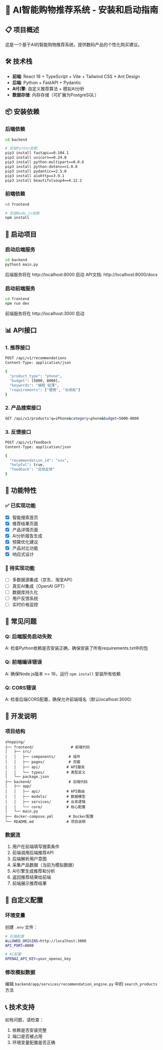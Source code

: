 # 🚀 AI智能购物推荐系统 - 安装和启动指南

## 📋 项目概述
这是一个基于AI的智能购物推荐系统，提供数码产品的个性化购买建议。

## 🛠️ 技术栈
- **前端**: React 18 + TypeScript + Vite + Tailwind CSS + Ant Design
- **后端**: Python + FastAPI + Pydantic
- **AI引擎**: 自定义推荐算法 + 模拟AI分析
- **数据存储**: 内存存储（可扩展为PostgreSQL）

## 📦 安装依赖

### 后端依赖
```bash
cd backend

# 安装Python依赖
pip3 install fastapi==0.104.1
pip3 install uvicorn==0.24.0
pip3 install python-multipart==0.0.6
pip3 install python-dotenv==1.0.0
pip3 install pydantic==2.5.0
pip3 install aiohttp==3.9.1
pip3 install beautifulsoup4==4.12.2
```

### 前端依赖
```bash
cd frontend

# 安装Node.js依赖
npm install
```

## 🚀 启动项目

### 启动后端服务
```bash
cd backend
python3 main.py
```
后端服务将在 http://localhost:8000 启动
API文档: http://localhost:8000/docs

### 启动前端服务
```bash
cd frontend
npm run dev
```
前端服务将在 http://localhost:3000 启动

## 📊 API接口

### 1. 推荐接口
```bash
POST /api/v1/recommendations
Content-Type: application/json

{
  "product_type": "phone",
  "budget": [5000, 8000],
  "keywords": "编程 轻薄",
  "requirements": ["便携", "长续航"]
}
```

### 2. 产品搜索接口
```bash
GET /api/v1/products?q=iPhone&category=phone&budget=5000-8000
```

### 3. 反馈接口
```bash
POST /api/v1/feedback
Content-Type: application/json

{
  "recommendation_id": "xxx",
  "helpful": true,
  "feedback": "具体反馈"
}
```

## 🎯 功能特性

### ✅ 已实现功能
- [x] 智能搜索首页
- [x] 推荐结果页面
- [x] 产品详情页面
- [x] AI分析报告生成
- [x] 预算优化建议
- [x] 产品对比功能
- [x] 响应式设计

### 🔄 待实现功能
- [ ] 多数据源集成（京东、淘宝API）
- [ ] 真实AI集成（OpenAI GPT）
- [ ] 数据库持久化
- [ ] 用户反馈系统
- [ ] 实时价格监控

## 🐛 常见问题

### Q: 后端服务启动失败
A: 检查Python依赖是否安装正确，确保安装了所有requirements.txt中的包

### Q: 前端编译错误
A: 确保Node.js版本 >= 16，运行 `npm install` 安装所有依赖

### Q: CORS错误
A: 检查后端CORS配置，确保允许前端域名（默认localhost:3000）

## 📝 开发说明

### 项目结构
```
shopping/
├── frontend/                 # 前端代码
│   ├── src/
│   │   ├── components/      # 组件
│   │   ├── pages/           # 页面
│   │   ├── api/            # API服务
│   │   └── types/          # 类型定义
│   └── package.json
├── backend/                 # 后端代码
│   ├── app/
│   │   ├── api/            # API路由
│   │   ├── models/         # 数据模型
│   │   ├── services/       # 业务逻辑
│   │   └── core/           # 核心配置
│   └── main.py
├── docker-compose.yml       # Docker配置
└── README.md               # 项目说明
```

### 数据流
1. 用户在前端填写搜索条件
2. 前端调用后端推荐API
3. 后端解析用户意图
4. 采集产品数据（当前为模拟数据）
5. AI引擎生成推荐和分析
6. 返回推荐结果给前端
7. 前端展示推荐结果

## 🔧 自定义配置

### 环境变量
创建 `.env` 文件：
```bash
# 后端配置
ALLOWED_ORIGINS=http://localhost:3000
API_PORT=8000

# AI配置  
OPENAI_API_KEY=your_openai_key
```

### 修改模拟数据
编辑 `backend/app/services/recommendation_engine.py` 中的 `search_products` 方法

## 📞 技术支持
如有问题，请检查：
1. 依赖是否安装完整
2. 端口是否被占用
3. 环境变量配置是否正确